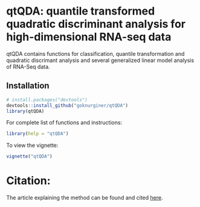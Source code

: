 # qtQDA: quantile transformed quadratic discriminant analysis for high-dimensional RNA-seq data
qtQDA contains functions for classification, quantile transformation and quadratic discrimant analysis and several generalized linear model analysis of RNA-Seq data. 

## Installation

``` r
# install.packages("devtools")
devtools::install_github("goknurginer/qtQDA")
library(qtQDA)
```

For complete list of functions and instructions: 

```r
library(help = "qtQDA") 
```

To view the vignette:
```r
vignette("qtQDA")
```

# Citation:
The article explaining the method can be found and cited [here](https://peerj.com/articles/8260/).
